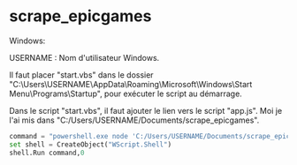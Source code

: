 # scrape_epicgames
  
  Windows:

  USERNAME : Nom d'utilisateur Windows.

  Il faut placer "start.vbs" dans le dossier "C:\Users\USERNAME\AppData\Roaming\Microsoft\Windows\Start Menu\Programs\Startup", pour exécuter le script au démarrage.

  Dans le script "start.vbs", il faut ajouter le lien vers le script "app.js". Moi je l'ai mis dans "C:/Users/USERNAME/Documents/scrape_epicgames".
    
```python
command = "powershell.exe node 'C:/Users/USERNAME/Documents/scrape_epicgames/app.js'"
set shell = CreateObject("WScript.Shell")
shell.Run command,0
```
